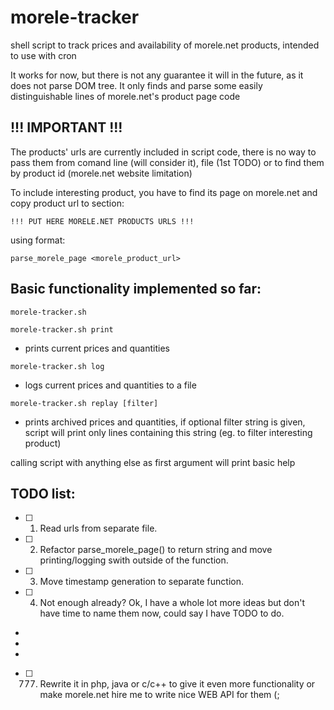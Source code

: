 # morele-tracker
shell script to track prices and availability of morele.net products, intended to use with cron

It works for now, but there is not any guarantee it will in the future,
as it does not parse DOM tree. It only finds and parse some easily
distinguishable lines of morele.net's product page code

## !!! IMPORTANT !!!
The products' urls are currently included in script code, there is no way to
pass them from comand line (will consider it), file (1st TODO) or to
find them by product id (morele.net website limitation)

To include interesting product, you have to find its page on morele.net
and copy product url to section:

`!!! PUT HERE MORELE.NET PRODUCTS URLS !!!`

using format:

`parse_morele_page <morele_product_url>`

## Basic functionality implemented so far:
`morele-tracker.sh`

`morele-tracker.sh print`
  - prints current prices and quantities

`morele-tracker.sh log`
  - logs current prices and quantities to a file

`morele-tracker.sh replay [filter]`
  - prints archived prices and quantities, if optional filter string
    is given, script will print only lines containing this string
    (eg. to filter interesting product)

calling script with anything else as first argument will print basic help

## TODO list:
  - [ ] 1. Read urls from separate file.
  - [ ] 2. Refactor parse_morele_page() to return string and move printing/logging swith outside of the function.
  - [ ] 3. Move timestamp generation to separate function.
  - [ ] 4. Not enough already? Ok, I have a whole lot more ideas but don't have time to name them now, could say I have TODO to do.
  - 
  - 
  - 
  - [ ] 777. Rewrite it in php, java or c/c++ to give it even more functionality or make morele.net hire me to write nice WEB API for them (;
